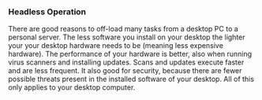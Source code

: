 ### Headless Operation

There are good reasons to off-load many tasks from a desktop PC to a personal server.  The less software you install on your desktop 
the lighter your your desktop hardware needs to be (meaning less expensive hardware).  The performance of your hardware is better, 
also when running virus scanners and installing updates. Scans and updates execute faster and are less frequent.  It also good for 
security, because there are fewer possible threats present in the installed software of your desktop.  All of this only applies to 
your desktop computer.
